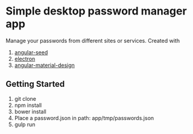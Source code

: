 # Simple desktop password manager app

Manage your passwords from different sites or services.
Created with
1. [angular-seed](https://github.com/angular/angular-seed)
2. [electron](https://github.com/atom/electron)
3. [angular-material-design](https://github.com/angular/material)

## Getting Started

1. git clone
2. npm install
3. bower install
4. Place a password.json in path: app/tmp/passwords.json
5. gulp run
